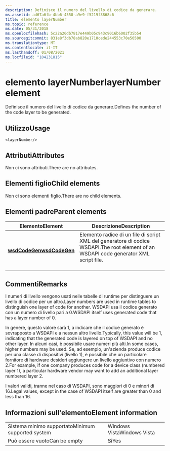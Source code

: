 ```yaml
---
description: Definisce il numero del livello di codice da generare.
ms.assetid: ad67a6fb-4bb6-4550-a9e9-f5219f3868c6
title: elemento layerNumber
ms.topic: reference
ms.date: 05/31/2018
ms.openlocfilehash: 5c22a20db7817e449b05c943c9016b6002f35b54
ms.sourcegitcommit: 831e8f3db78ab820e1710cede244553c70e50500
ms.translationtype: MT
ms.contentlocale: it-IT
ms.lasthandoff: 01/08/2021
ms.locfileid: "104231815"
---
```

# <a name="layernumber-element"></a><span data-ttu-id="00117-103">elemento layerNumber</span><span class="sxs-lookup"><span data-stu-id="00117-103">layerNumber element</span></span>

<span data-ttu-id="00117-104">Definisce il numero del livello di codice da generare.</span><span class="sxs-lookup"><span data-stu-id="00117-104">Defines the number of the code layer to be generated.</span></span>

## <a name="usage"></a><span data-ttu-id="00117-105">Utilizzo</span><span class="sxs-lookup"><span data-stu-id="00117-105">Usage</span></span>

``` syntax
<layerNumber/>
```

## <a name="attributes"></a><span data-ttu-id="00117-106">Attributi</span><span class="sxs-lookup"><span data-stu-id="00117-106">Attributes</span></span>

<span data-ttu-id="00117-107">Non ci sono attributi.</span><span class="sxs-lookup"><span data-stu-id="00117-107">There are no attributes.</span></span>

## <a name="child-elements"></a><span data-ttu-id="00117-108">Elementi figlio</span><span class="sxs-lookup"><span data-stu-id="00117-108">Child elements</span></span>

<span data-ttu-id="00117-109">Non ci sono elementi figlio.</span><span class="sxs-lookup"><span data-stu-id="00117-109">There are no child elements.</span></span>

## <a name="parent-elements"></a><span data-ttu-id="00117-110">Elementi padre</span><span class="sxs-lookup"><span data-stu-id="00117-110">Parent elements</span></span>



| <span data-ttu-id="00117-111">Elemento</span><span class="sxs-lookup"><span data-stu-id="00117-111">Element</span></span>                                     | <span data-ttu-id="00117-112">Descrizione</span><span class="sxs-lookup"><span data-stu-id="00117-112">Description</span></span>                                                                          |
|---------------------------------------------|--------------------------------------------------------------------------------------|
| [<span data-ttu-id="00117-113">**wsdCodeGen**</span><span class="sxs-lookup"><span data-stu-id="00117-113">**wsdCodeGen**</span></span>](wsdcodegen.md)<br/> | <span data-ttu-id="00117-114">Elemento radice di un file di script XML del generatore di codice WSDAPI.</span><span class="sxs-lookup"><span data-stu-id="00117-114">The root element of an WSDAPI code generator XML script file.</span></span><br/> <br/> |



## <a name="remarks"></a><span data-ttu-id="00117-115">Commenti</span><span class="sxs-lookup"><span data-stu-id="00117-115">Remarks</span></span>

<span data-ttu-id="00117-116">I numeri di livello vengono usati nelle tabelle di runtime per distinguere un livello di codice per un altro.</span><span class="sxs-lookup"><span data-stu-id="00117-116">Layer numbers are used in runtime tables to distinguish one layer of code for another.</span></span> <span data-ttu-id="00117-117">WSDAPI usa il codice generato con un numero di livello pari a 0.</span><span class="sxs-lookup"><span data-stu-id="00117-117">WSDAPI itself uses generated code that has a layer number of 0.</span></span>

<span data-ttu-id="00117-118">In genere, questo valore sarà 1, a indicare che il codice generato è sovrapposto a WSDAPI e a nessun altro livello.</span><span class="sxs-lookup"><span data-stu-id="00117-118">Typically, this value will be 1, indicating that the generated code is layered on top of WSDAPI and no other layer.</span></span> <span data-ttu-id="00117-119">In alcuni casi, è possibile usare numeri più alti.</span><span class="sxs-lookup"><span data-stu-id="00117-119">In some cases, higher numbers may be used.</span></span> <span data-ttu-id="00117-120">Se, ad esempio, un'azienda produce codice per una classe di dispositivi (livello 1), è possibile che un particolare fornitore di hardware desideri aggiungere un livello aggiuntivo con numero 2.</span><span class="sxs-lookup"><span data-stu-id="00117-120">For example, if one company produces code for a device class (numbered layer 1), a particular hardware vendor may want to add an additional layer numbered layer 2.</span></span>

<span data-ttu-id="00117-121">I valori validi, tranne nel caso di WSDAPI, sono maggiori di 0 e minori di 16.</span><span class="sxs-lookup"><span data-stu-id="00117-121">Legal values, except in the case of WSDAPI itself are greater than 0 and less than 16.</span></span>

## <a name="element-information"></a><span data-ttu-id="00117-122">Informazioni sull'elemento</span><span class="sxs-lookup"><span data-stu-id="00117-122">Element information</span></span>



|                                     |               |
|-------------------------------------|---------------|
| <span data-ttu-id="00117-123">Sistema minimo supportato</span><span class="sxs-lookup"><span data-stu-id="00117-123">Minimum supported system</span></span><br/> | <span data-ttu-id="00117-124">Windows Vista</span><span class="sxs-lookup"><span data-stu-id="00117-124">Windows Vista</span></span> |
| <span data-ttu-id="00117-125">Può essere vuoto</span><span class="sxs-lookup"><span data-stu-id="00117-125">Can be empty</span></span>                        | <span data-ttu-id="00117-126">Sì</span><span class="sxs-lookup"><span data-stu-id="00117-126">Yes</span></span>           |



 

 




